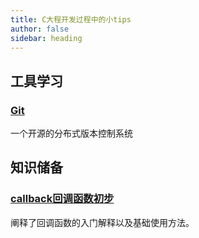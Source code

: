 ```yaml
---
title: C大程开发过程中的小tips
author: false
sidebar: heading
---
```


## 工具学习

### [Git](/tech/others/Git.md)
一个开源的分布式版本控制系统

## 知识储备

### [callback回调函数初步](/tech/c/callback.md)
阐释了回调函数的入门解释以及基础使用方法。